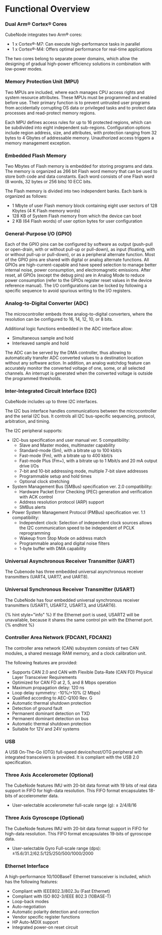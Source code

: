 # Functional Overview

### Dual Arm® Cortex® Cores

CubeNode integrates two Arm® cores:&#x20;

* 1 x Cortex®-M7: Can execute high-performance tasks in parallel
* 1 x Cortex®-M4: Offers optimal performance for real-time applications

The two cores belong to separate power domains, which allow the designing of gradual high-power efficiency solutions in combination with low-power modes.

### Memory Protection Unit (MPU)

Two MPUs are included, where each manages CPU access rights and system resource attributes. These MPUs must be programmed and enabled before use. Their primary function is to prevent untrusted user programs from accidentally corrupting OS data or privileged tasks and to protect data processes and read-protect memory regions.&#x20;

Each MPU defines access rules for up to 16 protected regions, which can be subdivided into eight independent sub-regions. Configuration options include region address, size, and attributes, with protection ranging from 32 bytes to 4 Gbytes of addressable memory. Unauthorized access triggers a memory management exception.

### Embedded Flash Memory

Two Mbytes of Flash memory is embedded for storing programs and data. The memory is organized as 266 bit Flash word memory that can be used to store both code and data constants. Each word consists of one Flash word (8 words, 32 bytes or 256 bits) 10 ECC bits.

The Flash memory is divided into two independent banks. Each bank is organized as follows:

* 1 Mbyte of user Flash memory block containing eight user sectors of 128 Kbytes (4 K Flash memory words)
* 128 KB of System Flash memory from which the device can boot
* 2 KB (64 Flash words) of user option bytes for user configuration

### General-Purpose I/O (GPIO)

Each of the GPIO pins can be configured by software as output (push-pull or open-drain, with or without pull-up or pull-down), as input (floating, with or without pull-up or pull-down), or as a peripheral alternate function. Most of the GPIO pins are shared with digital or analog alternate functions. All GPIOs are high-current-capable and have speed selection to manage better internal noise, power consumption, and electromagnetic emissions. After reset, all GPIOs (except the debug pins) are in Analog Mode to reduce power consumption (refer to the GPIOs register reset values in the device reference manual). The I/O configurations can be locked by following a specific sequence to avoid spurious writing to the I/O registers.

### Analog-to-Digital Converter (ADC)

The microcontroller embeds three analog-to-digital converters, where the resolution can be configured to 16, 14, 12, 10, or 8 bits.

Additional logic functions embedded in the ADC interface allow:

* Simultaneous sample and hold
* Interleaved sample and hold

The ADC can be served by the DMA controller, thus allowing to automatically transfer ADC converted values to a destination location without any software action. In addition, an analog watchdog feature can accurately monitor the converted voltage of one, some, or all selected channels. An interrupt is generated when the converted voltage is outside the programmed thresholds.

### Inter-Integrated Circuit Interface (I2C)

CubeNode includes up to three I2C interfaces.

The I2C bus interface handles communications between the microcontroller and the serial I2C bus. It controls all I2C bus-specific sequencing, protocol, arbitration, and timing.

The I2C peripheral supports:

* I2C-bus specification and user manual ver. 5 compatibility:
  * Slave and Master modes, multimaster capability
  * Standard-mode (Sm), with a bitrate up to 100 kbit/s
  * Fast-mode (Fm), with a bitrate up to 400 kbit/s
  * Fast-mode Plus (Fm+), with a bitrate up to 1 Mbit/s and 20 mA output drive I/Os
  * 7-bit and 10-bit addressing mode, multiple 7-bit slave addresses
  * Programmable setup and hold times
  * Optional clock stretching
* System Management Bus (SMBus) specification ver. 2.0 compatibility:
  * Hardware Packet Error Checking (PEC) generation and verification with ACK control
  * Address resolution protocol (ARP) support
  * SMBus alerts
* Power System Management Protocol (PMBus) specification ver. 1.1 compatibility:
  * Independent clock: Selection of independent clock sources allows the I2C communication speed to be independent of PCLK reprogramming
  * Wakeup from Stop Mode on address match
  * Programmable analog and digital noise filters
  * 1-byte buffer with DMA capability

### Universal Asynchronous Receiver Transmitter (UART)

The Cubenode has three embedded universal asynchronous receiver transmitters  (UART4, UART7, and UART8).

### Universal Synchronous Receiver Transmitter (USART)

The CubeNode has four embedded universal synchronous receiver transmitters (USART1, USART2, USART3, and USART6).&#x20;

{% hint style="info" %}
If the Ethernet port is used, USART2 will be unavailable, because it shares the same control pin with the Ethernet port.
{% endhint %}

### Controller Area Network (FDCAN1, FDCAN2)

The controller area network (CAN) subsystem consists of two CAN modules, a shared message RAM memory, and a clock calibration unit.

The following features are provided:

* Supports CAN 2.0 and CAN with Flexible Data-Rate (CAN FD) Physical Layer Transceiver Requirements
* Optimized for CAN FD at 2, 5, and 8 Mbps operation
* Maximum propagation delay: 120 ns
* Loop delay symmetry: -10%/+10% (2 Mbps)
* Qualified according to AEC-Q100 Rev. G&#x20;
* Automatic thermal shutdown protection
* Detection of ground fault
* Permanent dominant detection on TXD
* Permanent dominant detection on bus
* Automatic thermal shutdown protection
* Suitable for 12V and 24V systems

### USB

A USB On-The-Go (OTG) full-speed device/host/OTG peripheral with integrated transceivers is provided. It is compliant with the USB 2.0 specification.

### Three Axis Accelerometer (Optional)

The CubeNode features IMU with 20-bit data format with 19 bits of real data support in FIFO for high-data resolution. This FIFO format encapsulates 18-bits of accelerometer data.&#x20;

* User-selectable accelerometer full-scale range (g): ± 2/4/8/16

### Three Axis Gyroscope (Optional)

The CubeNode features IMU with 20-bit data format support in FIFO for high-data resolution. This FIFO format encapsulates 19-bits of gyroscope data.

* User-selectable Gyro Full-scale range (dps): ±15.6/31.2/62.5/125/250/500/1000/2000

### Ethernet Interface

A high-performance 10/100BaseT Ethernet transceiver is included, which has the following features:

* Compliant with IEEE802.3/802.3u (Fast Ethernet)
* Compliant with ISO 802-3/IEEE 802.3 (10BASE-T)&#x20;
* Loop-back modes
* Auto-negotiation
* Automatic polarity detection and correction
* Vendor specific register functions
* HP Auto-MDIX support
* Integrated power-on reset circuit
